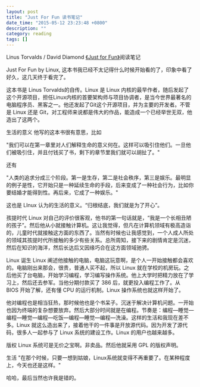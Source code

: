 ```yaml
---
layout: post
title: "Just For Fun 读书笔记"
date_time: "2015-05-12 23:23:48 +0800"
description: ""
category: reading
tags: []
---
```


Linus Torvalds / David Diamond [《Just for Fun》](http://book.douban.com/subject/1451172/)阅读笔记

Just For Fun by Linux, 这本书我已经不太记得什么时候开始看的了，印象中看了好久，这几天终于看完了。

这本书是 Linus Torvalds的自传。Linux 是 Linux 内核的最早作者，随后发起了这个开源项目，担任Linux内核的首要架构师与项目协调者，是当今世界最著名的电脑程序员、黑客之一。他还发起了Git这个开源项目，并为主要的开发者。不管是 Linux 还是 Git，对工程师来说都是伟大的作品，能造成一个已经举世无双，他造出了这两个。

生活的意义
他写的这本书很有意思，比如

"我们可以在第一章里对人们解释生命的意义何在。这样可以吸引住他们。一旦他们被吸引住，并且付钱买了书，剩下的章节里我们就可以胡扯了。"

还有

"人类的追求分成三个阶段。第一是生存，第二是社会秩序，第三是娱乐。最明显的例子是性，它开始只是一种延续生命的手段，后来变成了一种社会行为，比如你要结婚才能得到性。再后来，它成了一种娱乐。"

这也是 LInux 认为的生活的意义。“归根结底，我们就是为了开心”。

孩提时代
Linux 对自己的评价很客观，他书的第一句话就是，“我是一个长相丑陋的孩子”。然后他从小就接触计算机。这让我觉得，但凡在计算机领域有极高造诣的，儿童时代就接触这方面的东西了。当然有时候也让我感觉到，一个人成人所处的领域其孩提时代所接触的多少有些关系。总所周知，接下来的剧情肯定是沉迷，然后在知识的海洋，然后长达后又因缘巧合在这方面领域驰骋。

Linux 诞生
Linux 阐述他接触的电脑，电脑这玩意啊，是个人一开始接触都会喜欢的。电脑刚出来那会，很贵，普通人买不起，所以 Linux 就在学校的机房玩。之后他买了台电脑，开始学习编程，学习编写操作系统。他上大学时把精力放在了学习上，然后还去参军。当他分期付款买了 386 后，就更投入编程工作了。从 BIOS 开始了解，还有懂 CPU 的运行机制。Linux 操作系统也就这样开始了。

他对编程也是相当狂热，那时候他也是个书呆子。沉迷于解决计算机问题。一开始也因为终端的复杂想要放弃。然后大部分时间就是在编程。节奏是：编程—睡觉—编程—睡觉—编程—吃饭—编程—睡觉—编程—洗澡。这样的生活和我现在差不多。Linux 就这么造出来了，接着他干的一件事是开放源代码。因为开发了源代码，很多人一起参与了 Linux 系统的建设工作。Linux 的用户也越来越多。

版权
Linux 系统可是无价之宝啊。非卖品。然后他就采用 GPL 的版权声明。

生活
"在那个时候，只要一想到姑娘，Linux系统就变得不再重要了。在某种程度上，今天也还是这样。"

哈哈，最后当然也许我是错的。